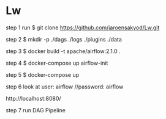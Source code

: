 # Lw
step 1 run
$ git clone https://github.com/jaroensakyod/Lw.git


step 2
$ mkdir -p ./dags ./logs ./plugins ./data


step 3
$ docker build -t apache/airflow:2.1.0 .


step 4
$ docker-compose up airflow-init


step 5
$ docker-compose up


step 6
look at user:  airflow //password:  airflow


http://localhost:8080/


step 7
run
DAG Pipeline
